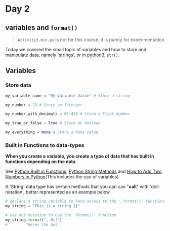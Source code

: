 # Day 2
## variables and `format()`

> `Activity3.min.py` is not for this course, it is purely for experimentation

Today we covered the small topic of variables and how to store and manipulate data, namely 'strings', or in python3, `str()`.

## Variables
### Store data
```py
my_variable_name = "My Variable Value" # Store a string

my_number = 23 # Store an Interger

my_number_with_decimals = 69.420 # Store a Float Number

my_true_or_false = True # Store an Boolean

my_everything = None # Store a None value

```

### Built in Functions to data-types
**When you create a variable, you create a type of data that has built in functions depending on the data**

See [Python Built in Functions](https://www.w3schools.com/python/python_ref_functions.asp), [Python String Methods](https://www.w3schools.com/python/python_ref_string.asp) and [How to Add Two Numbers in Python](https://www.w3schools.com/python/python_howto_add_two_numbers.asp)(This includes the use of variables)

A 'String' data type has certain methods that you can can "**call**" with 'dot-notation', better represented as an example below
```py
# declare a string variable to have access to the '.format()' function/method, because it is a string, like all strings, it has access to 'format()'
my_string = "This is a string {}"

# use dot notation to use the 'format()' function
my_string.format(", Hi!")
#        ^Heres the dot
```

